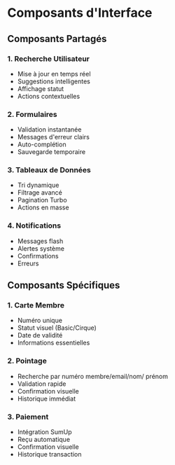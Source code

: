 # Composants d'Interface

## Composants Partagés

### 1. Recherche Utilisateur
- Mise à jour en temps réel
- Suggestions intelligentes
- Affichage statut
- Actions contextuelles

### 2. Formulaires
- Validation instantanée
- Messages d'erreur clairs
- Auto-complétion
- Sauvegarde temporaire

### 3. Tableaux de Données
- Tri dynamique
- Filtrage avancé
- Pagination Turbo
- Actions en masse

### 4. Notifications
- Messages flash
- Alertes système
- Confirmations
- Erreurs

## Composants Spécifiques

### 1. Carte Membre
- Numéro unique
- Statut visuel (Basic/Cirque)
- Date de validité
- Informations essentielles

### 2. Pointage
- Recherche par numéro membre/email/nom/ prénom
- Validation rapide
- Confirmation visuelle
- Historique immédiat

### 3. Paiement
- Intégration SumUp
- Reçu automatique
- Confirmation visuelle
- Historique transaction 